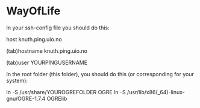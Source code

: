 WayOfLife
=========
In your ssh-config file you should do this:

host knuth.ping.uio.no

(tab)hostname knuth.ping.uio.no

(tab)user YOURPINGUSERNAME


In the root folder (this folder), you should do this (or corresponding for your system):

ln -S /usr/share/YOUROGREFOLDER OGRE
ln -S /usr/lib/x86(_64)-linux-gnu/OGRE-1.7.4 OGRElib

